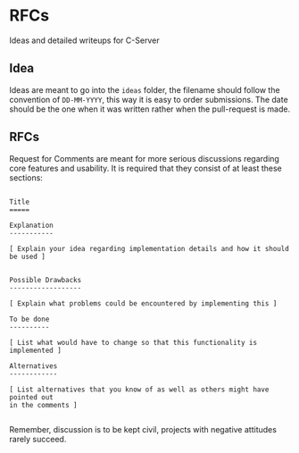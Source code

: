 RFCs
====

Ideas and detailed writeups for C-Server

Idea
----

Ideas are meant to go into the `ideas` folder, the filename should follow
the convention of `DD-MM-YYYY`, this way it is easy to order submissions. The
date should be the one when it was written rather when the pull-request is made.


RFCs
----

Request for Comments are meant for more serious discussions regarding core
features and usability. It is required that they consist of at least these
sections:

```

Title
=====

Explanation
-----------

[ Explain your idea regarding implementation details and how it should be used ]


Possible Drawbacks
------------------

[ Explain what problems could be encountered by implementing this ]

To be done
----------

[ List what would have to change so that this functionality is implemented ]

Alternatives
------------

[ List alternatives that you know of as well as others might have pointed out
in the comments ]


```

Remember, discussion is to be kept civil, projects with negative attitudes rarely
succeed.
